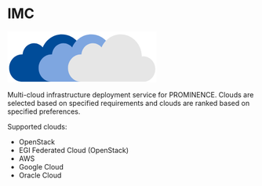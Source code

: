 # IMC

![clouds](https://github.com/prominence-eosc/imc/raw/master/imc.png)

Multi-cloud infrastructure deployment service for PROMINENCE.
Clouds are selected based on specified requirements and clouds are ranked based on specified preferences.

Supported clouds:
* OpenStack
* EGI Federated Cloud (OpenStack)
* AWS
* Google Cloud
* Oracle Cloud
